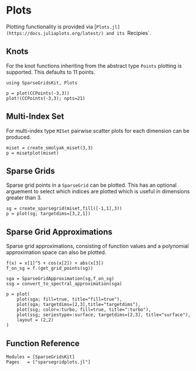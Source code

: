 # Plots

Plotting functionality is provided via [`Plots.jl](https://docs.juliaplots.org/latest/) and its `Recipies`.

## Knots
For the knot functions inheriting from the abstract type `Points` plotting is supported.
This defaults to 11 points.
```@example plots
using SparseGridsKit, Plots

p = plot(CCPoints(-3,3))
plot!(CCPoints(-3,3); npts=21)
```

## Multi-Index Set
For multi-index type `MISet` pairwise scatter plots for each dimension can be produced.
```@example plots
miset = create_smolyak_miset(3,3)
p = misetplot(miset)
```

## Sparse Grids
Sparse grid points in a `SparseGrid` can be plotted.
This has an optional arguement to select which indices are plotted which is useful in dimensions greater than 3.
```@example plots
sg = create_sparsegrid(miset,fill([-1,1],3))
p = plot(sg; targetdims=[3,2,1])
```

## Sparse Grid Approximations
Sparse grid approximations, consisting of function values and a polynomial approximation space can also be plotted.
```@example plots
f(x) = x[1]^5 + cos(x[2]) + abs(x[3])
f_on_sg = f.(get_grid_points(sg))

sga = SparseGridApproximation(sg,f_on_sg)
ssg = convert_to_spectral_approximation(sga)

p = plot(
    plot(sga; fill=true, title="fill=true"),
    plot(sga; targetdims=[2,3],title="targetdims"),
    plot(ssg; color=:turbo, fill=true, title=":turbo"),
    plot(ssg; seriestype=:surface, targetdims=[2,3], title="surface"),
    layout = (2,2)
)
```

## Function Reference
```@autodocs
Modules = [SparseGridsKit]
Pages   = ["sparsegridplots.jl"]
```